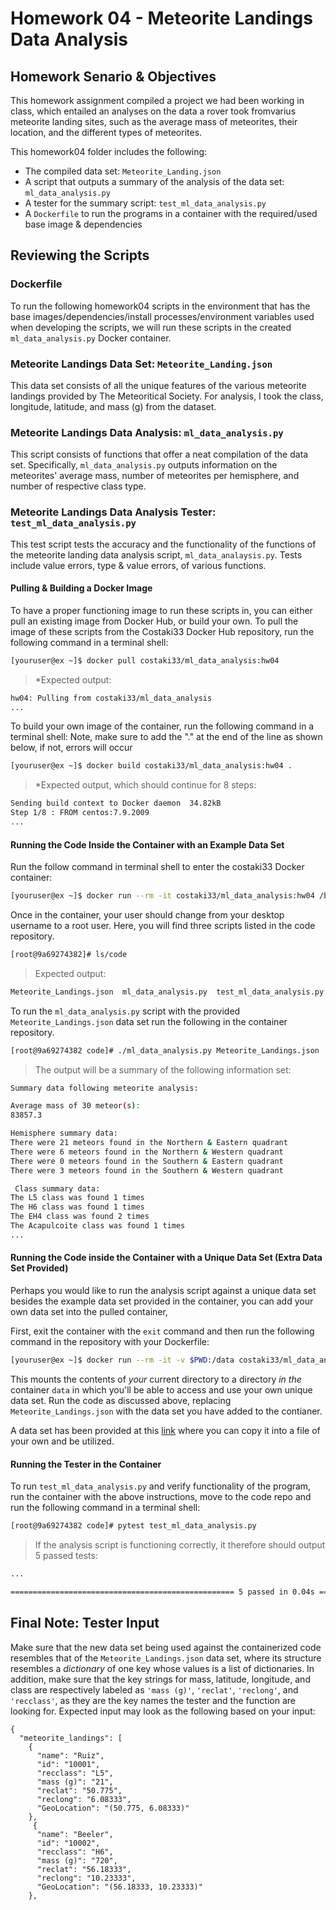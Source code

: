 # Homework 04 - Meteorite Landings Data Analysis 

## Homework Senario & Objectives
This homework assignment compiled a project we had been working in class, which entailed an analyses on the data a rover took fromvarius meteorite landing sites, such as the average mass of meteorites, their location, and the different types of meteorites. 

This homework04 folder includes the following:
- The compiled data set: ```Meteorite_Landing.json```
- A script that outputs a summary of the analysis of the data set: ```ml_data_analysis.py```
- A tester for the summary script: ```test_ml_data_analysis.py```
- A ```Dockerfile``` to run the programs in a container with the required/used base image & dependencies

## Reviewing the Scripts

### Dockerfile
To run the following homework04 scripts in the environment that has the base images/dependencies/install processes/environment variables used when developing the scripts, we will run these scripts in the created ```ml_data_analysis.py``` Docker container.

### Meteorite Landings Data Set: ```Meteorite_Landing.json```
This data set consists of all the unique features of the various meteorite landings provided by The Meteoritical Society. For analysis, I took the class, longitude, latitude, and mass (g) from the dataset.

### Meteorite Landings Data Analysis: ```ml_data_analysis.py```
This script consists of functions that offer a neat compilation of the data set. Specifically, ```ml_data_analysis.py``` outputs information on the meteorites' average mass, number of meteorites per hemisphere, and number of respective class type.

### Meteorite Landings Data Analysis Tester: ```test_ml_data_analysis.py```
This test script tests the accuracy and the functionality of the functions of the meteorite landing data analysis script, ```ml_data_analaysis.py```. Tests include value errors, type & value errors, of various functions. 

#### Pulling & Building a Docker Image
To have a proper functioning image to run these scripts in, you can either pull an existing image from Docker Hub, or build your own. 
To pull the image of these scripts from the Costaki33 Docker Hub repository, run the following command in a terminal shell:  
```bash
[youruser@ex ~]$ docker pull costaki33/ml_data_analysis:hw04 
```
> *Expected output: 
```sh
hw04: Pulling from costaki33/ml_data_analysis
...
```   
To build your own image of the container, run the following command in a terminal shell:
Note, make sure to add the "." at the end of the line as shown below, if not, errors will occur
```sh
[youruser@ex ~]$ docker build costaki33/ml_data_analysis:hw04 .
```
> *Expected output, which should continue for 8 steps: 
```sh
Sending build context to Docker daemon  34.82kB
Step 1/8 : FROM centos:7.9.2009
...
```  
#### Running the Code Inside the Container with an Example Data Set
Run the follow command in terminal shell to enter the costaki33 Docker container:
```sh
[youruser@ex ~]$ docker run --rm -it costaki33/ml_data_analysis:hw04 /bin/bash
```
Once in the container, your user should change from your desktop username to a root user. Here, you will find three scripts listed in the code repository. 
```sh 
[root@9a69274382]# ls/code
```
> Expected output: 
```sh
Meteorite_Landings.json  ml_data_analysis.py  test_ml_data_analysis.py
```
To run the ```ml_data_analysis.py``` script with the provided ```Meteorite_Landings.json``` data set run the following in the container repository.
```sh
[root@9a69274382 code]# ./ml_data_analysis.py Meteorite_Landings.json
```
> The output will be a summary of the following information set:
```bash 
Summary data following meteorite analysis:

Average mass of 30 meteor(s):
83857.3

Hemisphere summary data:
There were 21 meteors found in the Northern & Eastern quadrant
There were 6 meteors found in the Northern & Western quadrant
There were 0 meteors found in the Southern & Eastern quadrant
There were 3 meteors found in the Southern & Western quadrant

 Class summary data:
The L5 class was found 1 times
The H6 class was found 1 times
The EH4 class was found 2 times
The Acapulcoite class was found 1 times
...
```
#### Running the Code inside the Container with a Unique Data Set (Extra Data Set Provided)
Perhaps you would like to run the analysis script against a unique data set besides the example data set provided in the container, you can add your own data set into the pulled container, 

First, exit the container with the ```exit``` command and then run the following command in the repository with your Dockerfile:
```sh
[youruser@ex ~]$ docker run --rm -it -v $PWD:/data costaki33/ml_data_analysis:hw04 /bin/bash
```
This mounts the contents of *your* current directory to a directory *in the* container ```data``` in which you'll be able to access and use your own unique data set. Run the code as discussed above, replacing ```Meteorite_Landings.json``` with the data set you have added to the contianer.

A data set has been provided at this [link](https://raw.githubusercontent.com/wjallen/coe332-sample-data/main/ML_Data_Sample.json) where you can copy it into a file of your own and be utilized. 

#### Running the Tester in the Container
To run ```test_ml_data_analysis.py``` and verify functionality of the program, run the container with the above instructions, move to the code repo and run the following command in a terminal shell:
```sh
[root@9a69274382 code]# pytest test_ml_data_analysis.py
```
> If the analysis script is functioning correctly, it therefore should output 5 passed tests:
```sh +
...                                                                                     [100%]

================================================== 5 passed in 0.04s ===================================================
```
## Final Note: Tester Input
Make sure that the new data set being used against the containerized code resembles that of the ```Meteorite_Landings.json``` data set, where its structure resembles a *dictionary* of one key whose values is a list of dictionaries. 
In addition, make sure that the key strings for mass, latitude, longitude, and class are respectively labeled as ```'mass (g)'```, ```'reclat'```, ```'reclong'```, and ```'recclass'```, as they are the key names the tester and the function are looking for. 
Expected input may look as the following based on your input:
```
{
  "meteorite_landings": [
    {
      "name": "Ruiz",
      "id": "10001",
      "recclass": "L5",
      "mass (g)": "21",
      "reclat": "50.775",
      "reclong": "6.08333",
      "GeoLocation": "(50.775, 6.08333)"
    },
     {
      "name": "Beeler",
      "id": "10002",
      "recclass": "H6",
      "mass (g)": "720",
      "reclat": "56.18333",
      "reclong": "10.23333",
      "GeoLocation": "(56.18333, 10.23333)"
    },

